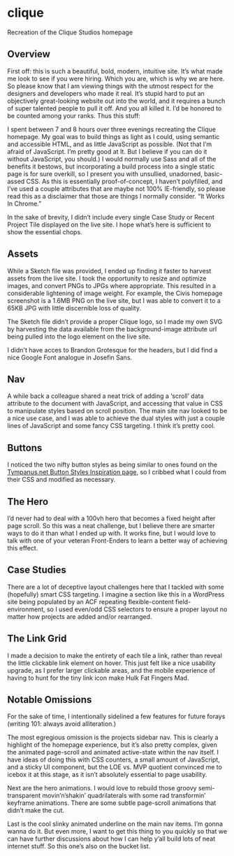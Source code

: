 # clique
Recreation of the Clique Studios homepage

## Overview

First off: this is such a beautiful, bold, modern, intuitive site. It’s what made me look to see if you were hiring. Which you are, which is why we are here. So please know that I am viewing things with the utmost respect for the designers and developers who made it real. It’s stupid hard to put an objectively great-looking website out into the world, and it requires a bunch of super talented people to pull it off. And you all killed it. I’d be honored to be counted among your ranks. Thus this stuff:

I spent between 7 and 8 hours over three evenings recreating the Clique homepage. My goal was to build things as light as I could, using semantic and accessible HTML, and as little JavaScript as possible. (Not that I’m afraid of JavaScript. I’m pretty good at It. But I believe if you can do it without JavaScript, you should.) I would normally use Sass and all of the benefits it bestows, but incorporating a build process into a single static page is for sure overkill, so I present you with unsullied, unadorned, basic-assed CSS. As this is essentially proof-of-concept, I haven’t polyfilled, and I’ve used a couple attributes that are maybe not 100% IE-friendly, so please read this as a disclaimer that those are things I normally consider. “It Works In Chrome.” 

In the sake of brevity, I didn’t include every single Case Study or Recent Project Tile displayed on the live site. I hope what’s here is sufficient to show the essential chops. 

## Assets

While a Sketch file was provided, I ended up finding it faster to harvest assets from the live site. I took the opportunity to resize and optimize images, and convert PNGs to JPGs where appropriate. This resulted in a considerable lightening of image weight. For example, the Civis homepage screenshot is a 1.6MB PNG on the live site, but I was able to convert it to a 65KB JPG with little discernible loss of quality. 

The Sketch file didn’t provide a proper Clique logo, so I made my own SVG by harvesting the data available from the background-image attribute url being pulled into the logo element on the live site. 

I didn't have acces to Brandon Grotesque for the headers, but I did find a nice Google Font analogue in Josefin Sans.

## Nav

A while back a colleague shared a neat trick of adding a ‘scroll’ data attribute to the document with JavaScript, and accessing that value in CSS to manipulate styles based on scroll position. The main site nav looked to be a nice use case, and I was able to achieve the dual styles with just a couple lines of JavaScript and some fancy CSS targeting. I think it’s pretty cool. 

## Buttons

I noticed the two nifty button styles as being similar to ones found on the [Tympanus.net Button Styles Inspiration page](https://tympanus.net/Development/ButtonStylesInspiration/), so I cribbed what I could from their CSS and modified as necessary.

## The Hero

I’d never had to deal with a 100vh hero that becomes a fixed height after page scroll. So this was a neat challenge, but I believe there are smarter ways to do it than what I ended up with. It works fine, but I would love to talk with one of your veteran Front-Enders to learn a better way of achieving this effect. 

## Case Studies

There are a lot of deceptive layout challenges here that I tackled with some (hopefully) smart CSS targeting. I imagine a section like this in a WordPress site being populated by an ACF repeating flexible-content field-environment, so I used even/odd CSS selectors to ensure a proper layout no matter how projects are added and/or rearranged. 

## The Link Grid

I made a decision to make the entirety of each tile a link, rather than reveal the little clickable link element on hover. This just felt like a nice usability upgrade, as I prefer larger clickable areas, and the mobile experience of having to hunt for the tiny link icon make Hulk Fat Fingers Mad. 

## Notable Omissions

For the sake of time, I intentionally sidelined a few features for future forays (writing 101: always avoid alliteration.) 

The most egregious omission is the projects sidebar nav. This is clearly a highlight of the homepage experience, but it’s also pretty complex, given the animated page-scroll and animated active-state within the nav itself. I have ideas of doing this with CSS counters, a small amount of JavaScript, and a sticky UI component, but the LOE vs. MVP quotient convinced me to icebox it at this stage, as it isn’t absolutely essential to page usability. 

Next are the hero animations. I would love to rebuild those groovy semi-transparent movin’n’shakin’ quadrilaterals with some rad transformin’ keyframe animations. There are some subtle page-scroll animations that didn’t make the cut.

Last is the cool slinky animated underline on the main nav items. I’m gonna wanna do it. But even more, I want to get this thing to you quickly so that we can have further discussions about how I can help y’all build lots of neat internet stuff. So this one’s also on the bucket list. 
